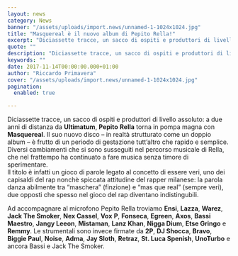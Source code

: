 ```yaml
---
layout: news
category: News
banner: "/assets/uploads/import.news/unnamed-1-1024x1024.jpg"
title: "Masquereal è il nuovo album di Pepito Rella!"
excerpt: "Diciassette tracce, un sacco di ospiti e produttori di livello assoluto: a due anni di distanza da Ultimatum, Pepito Rella torna in pompa magna con Masquereal. Il suo nuovo disco – in realtà strutturato come un doppio album – è frutto di un periodo di gestazione tutt’altro che rapido e semplice. Diversi cambiamenti che si [&hellip"
quote: ""
description: "Diciassette tracce, un sacco di ospiti e produttori di livello assoluto: a due anni di distanza da Ultimatum, Pepito Rella torna in pompa magna con Masquereal. Il suo nuovo disco – in realtà strutturato come un doppio album – è frutto di un periodo di gestazione tutt’altro che rapido e semplice. Diversi cambiamenti che si [&hellip"
keywords: ""
date: 2017-11-14T00:00:00.000+01:00
author: "Riccardo Primavera"
cover: "/assets/uploads/import.news/unnamed-1-1024x1024.jpg"
pagination:
  enabled: true

---
```


Diciassette tracce, un sacco di ospiti e produttori di livello assoluto: a due anni di distanza da **Ultimatum**, **Pepito** **Rella** torna in pompa magna con **Masquereal**. Il suo nuovo disco – in realtà strutturato come un doppio album – è frutto di un periodo di gestazione tutt’altro che rapido e semplice. Diversi cambiamenti che si sono susseguiti nel percorso musicale di Rella, che nel frattempo ha continuato a fare musica senza timore di sperimentare.  
Il titolo è infatti un gioco di parole legato al concetto di essere veri, uno dei capisaldi del rap nonchè spiccata attitudine del rapper milanese: la parola danza abilmente tra “maschera” (finzione) e “mas que real” (sempre veri), due opposti che spesso nel gioco del rap diventano indistingubili.

Ad accompagnare al microfono Pepito Rella troviamo **Ensi**, **Lazza**, **Warez**, **Jack The Smoker**, **Nex Cassel**, **Vox** **P**, **Fonseca**, **Egreen**, **Axos**, **Bassi Maestro**, **Jangy Leeon**, **Mistaman**, **Lanz Khan**, **Nigga Dium**, **Etse Gringo** e **Remmy**. Le strumentali sono invece firmate da **2P**, **DJ Shocca**, **Bravo**, **Biggie Paul**, **Noise**, **Adma**, **Jay Sloth**, **Retraz**, **St. Luca Spenish**, **UnoTurbo** e ancora Bassi e Jack The Smoker.